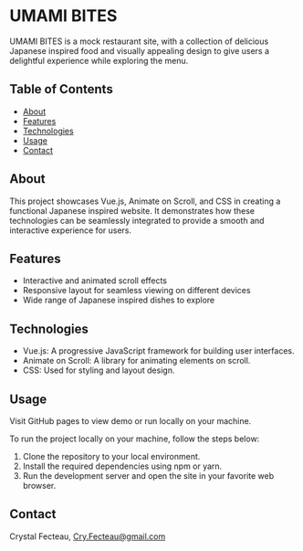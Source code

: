 # UMAMI BITES

UMAMI BITES is a mock restaurant site, with a collection of delicious Japanese inspired food and visually appealing design to give users a delightful experience while exploring the menu.

## Table of Contents

- [About](#about)
- [Features](#features)
- [Technologies](#technologies)
- [Usage](#usage)
- [Contact](#contact)

## About

This project showcases Vue.js, Animate on Scroll, and CSS in creating a functional Japanese inspired website. It demonstrates how these technologies can be seamlessly integrated to provide a smooth and interactive experience for users.

## Features

- Interactive and animated scroll effects
- Responsive layout for seamless viewing on different devices
- Wide range of Japanese inspired dishes to explore

## Technologies

- Vue.js: A progressive JavaScript framework for building user interfaces.
- Animate on Scroll: A library for animating elements on scroll.
- CSS: Used for styling and layout design.

## Usage

Visit GitHub pages to view demo or run locally on your machine.

To run the project locally on your machine, follow the steps below:

1. Clone the repository to your local environment.
2. Install the required dependencies using npm or yarn.
3. Run the development server and open the site in your favorite web browser.

## Contact

Crystal Fecteau, Cry.Fecteau@gmail.com